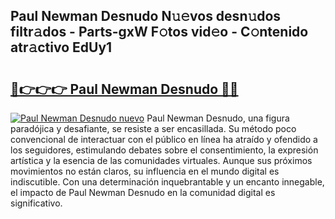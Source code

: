 ## Paul Newman Desnudo N𝚞𝚎vos desn𝚞dos filtr𝚊dos - Parts-gxW F𝚘tos vid𝚎o - C𝚘ntenido atr𝚊ctivo EdUy1

# <h2><a href="http://mb05wy.tromn.icu/?c=Paul+Newman+Desnudo">🔗👉👉👉 Paul Newman Desnudo 🔗🔗</a></h2>

[![Paul Newman Desnudo nuevo](https://i.imgur.com/pEAQMta.gif)](http://mb05wy.tromn.icu/?c=Paul+Newman+Desnudo)
Paul Newman Desnudo, una figura paradójica y desafiante, se resiste a ser encasillada. Su método poco convencional de interactuar con el público en línea ha atraído y ofendido a los seguidores, estimulando debates sobre el consentimiento, la expresión artística y la esencia de las comunidades virtuales. Aunque sus próximos movimientos no están claros, su influencia en el mundo digital es indiscutible. Con una determinación inquebrantable y un encanto innegable, el impacto de Paul Newman Desnudo en la comunidad digital es significativo.
